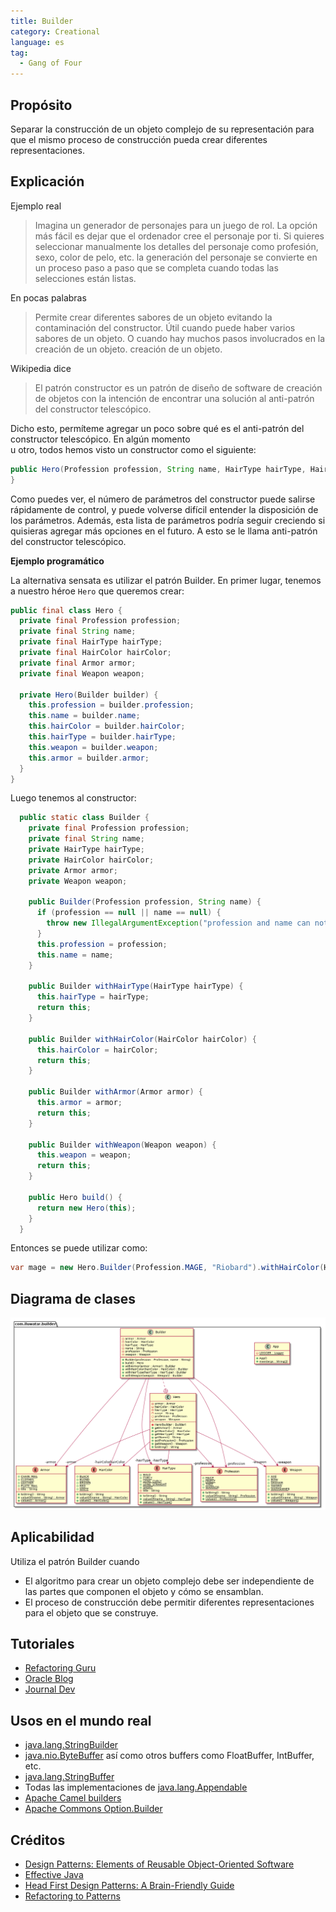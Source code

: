```yaml
---
title: Builder
category: Creational
language: es
tag:
  - Gang of Four
---
```


## Propósito

Separar la construcción de un objeto complejo de su representación para que el mismo proceso de
construcción pueda crear diferentes representaciones.

## Explicación

Ejemplo real

> Imagina un generador de personajes para un juego de rol. La opción más fácil es dejar que el ordenador
> cree el personaje por ti. Si quieres seleccionar manualmente los detalles del personaje como
> profesión, sexo, color de pelo, etc. la generación del personaje se convierte en un proceso paso a paso que
> se completa cuando todas las selecciones están listas.

En pocas palabras

> Permite crear diferentes sabores de un objeto evitando la contaminación del constructor. Útil
> cuando puede haber varios sabores de un objeto. O cuando hay muchos pasos involucrados en la creación de un objeto.
> creación de un objeto.

Wikipedia dice

> El patrón constructor es un patrón de diseño de software de creación de objetos con la intención de encontrar
> una solución al anti-patrón del constructor telescópico.


Dicho esto, permíteme agregar un poco sobre qué es el anti-patrón del constructor telescópico. En algún momento  
u otro, todos hemos visto un constructor como el siguiente:

```java
public Hero(Profession profession, String name, HairType hairType, HairColor hairColor, Armor armor, Weapon weapon) {
}
```

Como puedes ver, el número de parámetros del constructor puede salirse rápidamente de control, y puede volverse difícil
entender la disposición de los parámetros. Además, esta lista de parámetros podría seguir creciendo si quisieras agregar
más opciones en el futuro. A esto se le llama anti-patrón del constructor telescópico.

**Ejemplo programático**

La alternativa sensata es utilizar el patrón Builder. En primer lugar, tenemos a nuestro héroe `Hero` que queremos
crear:

```java
public final class Hero {
  private final Profession profession;
  private final String name;
  private final HairType hairType;
  private final HairColor hairColor;
  private final Armor armor;
  private final Weapon weapon;

  private Hero(Builder builder) {
    this.profession = builder.profession;
    this.name = builder.name;
    this.hairColor = builder.hairColor;
    this.hairType = builder.hairType;
    this.weapon = builder.weapon;
    this.armor = builder.armor;
  }
}
```

Luego tenemos al constructor:

```java
  public static class Builder {
    private final Profession profession;
    private final String name;
    private HairType hairType;
    private HairColor hairColor;
    private Armor armor;
    private Weapon weapon;

    public Builder(Profession profession, String name) {
      if (profession == null || name == null) {
        throw new IllegalArgumentException("profession and name can not be null");
      }
      this.profession = profession;
      this.name = name;
    }

    public Builder withHairType(HairType hairType) {
      this.hairType = hairType;
      return this;
    }

    public Builder withHairColor(HairColor hairColor) {
      this.hairColor = hairColor;
      return this;
    }

    public Builder withArmor(Armor armor) {
      this.armor = armor;
      return this;
    }

    public Builder withWeapon(Weapon weapon) {
      this.weapon = weapon;
      return this;
    }

    public Hero build() {
      return new Hero(this);
    }
  }
```

Entonces se puede utilizar como:

```java
var mage = new Hero.Builder(Profession.MAGE, "Riobard").withHairColor(HairColor.BLACK).withWeapon(Weapon.DAGGER).build();
```

## Diagrama de clases

![alt text](./etc/builder.urm.png "Builder diagrama de clases")

## Aplicabilidad

Utiliza el patrón Builder cuando

* El algoritmo para crear un objeto complejo debe ser independiente de las partes que componen el objeto y cómo se
  ensamblan.
* El proceso de construcción debe permitir diferentes representaciones para el objeto que se construye.

## Tutoriales

* [Refactoring Guru](https://refactoring.guru/design-patterns/builder)
* [Oracle Blog](https://blogs.oracle.com/javamagazine/post/exploring-joshua-blochs-builder-design-pattern-in-java)
* [Journal Dev](https://www.journaldev.com/1425/builder-design-pattern-in-java)

## Usos en el mundo real

* [java.lang.StringBuilder](http://docs.oracle.com/javase/8/docs/api/java/lang/StringBuilder.html)
* [java.nio.ByteBuffer](http://docs.oracle.com/javase/8/docs/api/java/nio/ByteBuffer.html#put-byte-) así como otros
  buffers
  como FloatBuffer, IntBuffer, etc.
* [java.lang.StringBuffer](http://docs.oracle.com/javase/8/docs/api/java/lang/StringBuffer.html#append-boolean-)
* Todas las implementaciones
  de [java.lang.Appendable](http://docs.oracle.com/javase/8/docs/api/java/lang/Appendable.html)
* [Apache Camel builders](https://github.com/apache/camel/tree/0e195428ee04531be27a0b659005e3aa8d159d23/camel-core/src/main/java/org/apache/camel/builder)
* [Apache Commons Option.Builder](https://commons.apache.org/proper/commons-cli/apidocs/org/apache/commons/cli/Option.Builder.html)

## Créditos

* [Design Patterns: Elements of Reusable Object-Oriented Software](https://www.amazon.com/gp/product/0201633612/ref=as_li_tl?ie=UTF8&camp=1789&creative=9325&creativeASIN=0201633612&linkCode=as2&tag=javadesignpat-20&linkId=675d49790ce11db99d90bde47f1aeb59)
* [Effective Java](https://www.amazon.com/gp/product/0134685997/ref=as_li_tl?ie=UTF8&camp=1789&creative=9325&creativeASIN=0134685997&linkCode=as2&tag=javadesignpat-20&linkId=4e349f4b3ff8c50123f8147c828e53eb)
* [Head First Design Patterns: A Brain-Friendly Guide](https://www.amazon.com/gp/product/0596007124/ref=as_li_tl?ie=UTF8&camp=1789&creative=9325&creativeASIN=0596007124&linkCode=as2&tag=javadesignpat-20&linkId=6b8b6eea86021af6c8e3cd3fc382cb5b)
* [Refactoring to Patterns](https://www.amazon.com/gp/product/0321213351/ref=as_li_tl?ie=UTF8&camp=1789&creative=9325&creativeASIN=0321213351&linkCode=as2&tag=javadesignpat-20&linkId=2a76fcb387234bc71b1c61150b3cc3a7)
